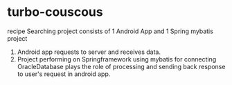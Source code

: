 # turbo-couscous

recipe Searching project consists of 1 Android App and 1 Spring mybatis project
1. Android app requests to server and receives data.
2. Project performing on Springframework using mybatis for connecting OracleDatabase plays the role of processing and sending back response to user's request in android app. 
